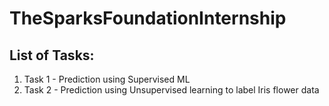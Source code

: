 # TheSparksFoundationInternship
## List of Tasks:
1. Task 1 - Prediction using Supervised ML
2. Task 2 - Prediction using Unsupervised learning to label Iris flower data
